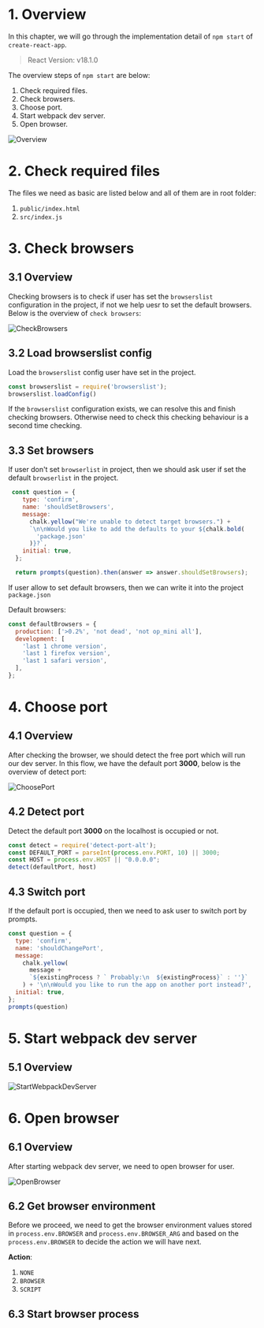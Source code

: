 # 1. Overview

In this chapter, we will go through the implementation detail of `npm start` of `create-react-app`.

> React Version: v18.1.0 

The overview steps of `npm start` are below:

1. Check required files.
2. Check browsers.
3. Choose port.
4. Start webpack dev server.
5. Open browser.

![Overview](./assets/Implementation_of_npm_start/Overview.png)

# 2. Check required files

The files we need as basic are listed below and all of them are in root folder:

1. `public/index.html`
2. `src/index.js`

# 3. Check browsers

## 3.1 Overview

Checking browsers is to check if user has set the `browserslist` configuration in the project, if not we help uesr to set the default browsers. Below is the overview of `check browsers`:

![CheckBrowsers](./assets/Implementation_of_npm_start/CheckBrowsers.png)

## 3.2  Load browserslist config

Load the `browserslist` config user have set in the project.

```js
const browserslist = require('browserslist');
browserslist.loadConfig()
```

If the `browserslist` configuration exists, we can resolve this and finish checking browsers. Otherwise need to check this checking behaviour is a second time checking.

## 3.3 Set browsers

If user don't set `browserlist` in project, then we should ask user if set the default `browserlist` in the project.

```js
 const question = {
    type: 'confirm',
    name: 'shouldSetBrowsers',
    message:
      chalk.yellow("We're unable to detect target browsers.") +
      `\n\nWould you like to add the defaults to your ${chalk.bold(
        'package.json'
      )}?`,
    initial: true,
  };

  return prompts(question).then(answer => answer.shouldSetBrowsers);
```

If user allow to set default browsers, then we can write it into the project `package.json`

Default browsers:

```js
const defaultBrowsers = {
  production: ['>0.2%', 'not dead', 'not op_mini all'],
  development: [
    'last 1 chrome version',
    'last 1 firefox version',
    'last 1 safari version',
  ],
};
```

# 4. Choose port

## 4.1 Overview

After checking the browser, we should detect the free port which will run our dev server. In this flow, we have the default port **3000**, below is the overview of detect port:

![ChoosePort](./assets/Implementation_of_npm_start/ChoosePort.png)

## 4.2 Detect port

Detect the default port **3000** on the localhost is occupied or not.

```js
const detect = require('detect-port-alt');
const DEFAULT_PORT = parseInt(process.env.PORT, 10) || 3000;
const HOST = process.env.HOST || "0.0.0.0";
detect(defaultPort, host)
```

## 4.3 Switch port

If the default port is occupied, then we need to ask user to switch port by prompts.

```js
const question = {
  type: 'confirm',
  name: 'shouldChangePort',
  message:
    chalk.yellow(
      message +
      `${existingProcess ? ` Probably:\n  ${existingProcess}` : ''}`
    ) + '\n\nWould you like to run the app on another port instead?',
  initial: true,
};
prompts(question)
```

# 5. Start webpack dev server

## 5.1 Overview



![StartWebpackDevServer](./assets/Implementation_of_npm_start/StartWebpackDevServer.png)

# 6. Open browser

## 6.1 Overview

After starting webpack dev server, we need to open browser for user.

![OpenBrowser](./assets/Implementation_of_npm_start/OpenBrowser.png)

## 6.2 Get browser environment

Before we proceed, we need to get the browser environment values stored in `process.env.BROWSER` and `process.env.BROWSER_ARG` and based on the `process.env.BROWSER` to decide the action we will have next.

**Action**:

1. `NONE`
2. `BROWSER`
3. `SCRIPT`

## 6.3 Start browser process



```js
```

